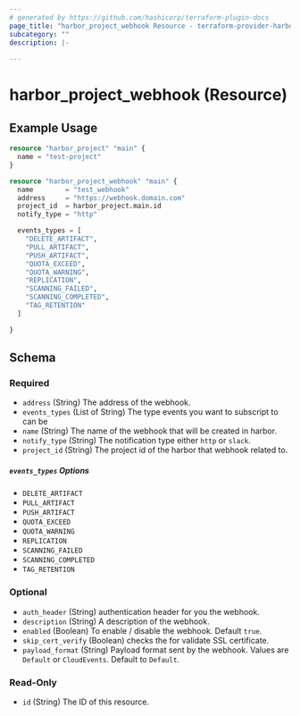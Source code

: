 ```yaml
---
# generated by https://github.com/hashicorp/terraform-plugin-docs
page_title: "harbor_project_webhook Resource - terraform-provider-harbor"
subcategory: ""
description: |-
  
---
```


# harbor_project_webhook (Resource)

<!-- schema generated by tfplugindocs -->

## Example Usage

```terraform
resource "harbor_project" "main" {
  name = "test-project"
}

resource "harbor_project_webhook" "main" {
  name        = "test_webhook"
  address     = "https://webhook.domain.com"
  project_id  = harbor_project.main.id
  notify_type = "http"

  events_types = [
    "DELETE_ARTIFACT",
    "PULL_ARTIFACT",
    "PUSH_ARTIFACT",
    "QUOTA_EXCEED",
    "QUOTA_WARNING",
    "REPLICATION",
    "SCANNING_FAILED",
    "SCANNING_COMPLETED",
    "TAG_RETENTION"
  ]

}
```

## Schema

### Required

- `address` (String) The address of the webhook.
- `events_types` (List of String) The type events you want to subscript to can be 
- `name` (String) The name of the webhook that will be created in harbor.
- `notify_type` (String) The notification type either `http` or `slack`.
- `project_id` (String) The project id of the harbor that webhook related to.

##### `events_types` Options

- `DELETE_ARTIFACT`
- `PULL_ARTIFACT`
- `PUSH_ARTIFACT`
- `QUOTA_EXCEED`
- `QUOTA_WARNING`
- `REPLICATION`
- `SCANNING_FAILED`
- `SCANNING_COMPLETED`
- `TAG_RETENTION`

### Optional

- `auth_header` (String) authentication header for you the webhook.
- `description` (String) A description of the webhook.
- `enabled` (Boolean) To enable / disable the webhook. Default `true`.
- `skip_cert_verify` (Boolean) checks the for validate SSL certificate.
- `payload_format` (String) Payload format sent by the webhook. Values are `Default` or `CloudEvents`. Default to `Default`.

### Read-Only

- `id` (String) The ID of this resource.
